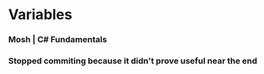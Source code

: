 # Variables
### Mosh | C# Fundamentals
### Stopped commiting because it didn't prove useful near the end
